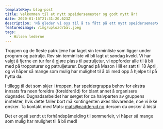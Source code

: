 ```yaml
---
templateKey: blog-post
title: Velkommen til et nytt speidersemester og godt nytt år!
date: 2020-01-16T21:31:20.623Z
description: 'Nå gleder vi oss til å ta fått på ett nytt speidersemester! '
featuredimage: /img/upload/bål.jpeg
tags:
  - Hilsen lederne
---
```

Troppen og de fleste patruljene har laget sin terminliste som ligger under program og patrulje. Rev sin terminliste vil bli lagt ut søndag kveld. Vi har valgt å fjerne en tur for å gjøre plass til patruljetur, vi oppforder alle til å bli med på troppsturer og patruljeturer. Dugnad på Mason Hill er satt til 18 April, og vi håper så mange som mulig har mulighet til å bli med opp å hjelpe til på hytta da. 

I tillegg til det som skjer i troppen, har speidergruppa behov for ekstra innsats fra noen foreldre (foreldreråd) for blant annet å organisere dugnader. Dugnadsarbeidet har sørget for ca halvparten av gruppens inntekter, hvis dette faller bort må kontingenten økes tilsvarende, noe vi ikke ønsker. Ta kontakt med Mats: mats@nadderud.no dersom du ønsker å bistå. 

Det er også sendt ut forhåndspåmelding til sommerleir, vi håper så mange som mulig har mulighet til å bli med!
